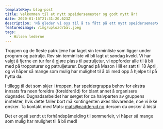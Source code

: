 ```yaml
---
templateKey: blog-post
title: Velkommen til et nytt speidersemester og godt nytt år!
date: 2020-01-16T21:31:20.623Z
description: 'Nå gleder vi oss til å ta fått på ett nytt speidersemester! '
featuredimage: /img/upload/bål.jpeg
tags:
  - Hilsen lederne
---
```

Troppen og de fleste patruljene har laget sin terminliste som ligger under program og patrulje. Rev sin terminliste vil bli lagt ut søndag kveld. Vi har valgt å fjerne en tur for å gjøre plass til patruljetur, vi oppforder alle til å bli med på troppsturer og patruljeturer. Dugnad på Mason Hill er satt til 18 April, og vi håper så mange som mulig har mulighet til å bli med opp å hjelpe til på hytta da. 

I tillegg til det som skjer i troppen, har speidergruppa behov for ekstra innsats fra noen foreldre (foreldreråd) for blant annet å organisere dugnader. Dugnadsarbeidet har sørget for ca halvparten av gruppens inntekter, hvis dette faller bort må kontingenten økes tilsvarende, noe vi ikke ønsker. Ta kontakt med Mats: mats@nadderud.no dersom du ønsker å bistå. 

Det er også sendt ut forhåndspåmelding til sommerleir, vi håper så mange som mulig har mulighet til å bli med!
